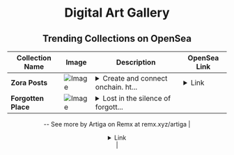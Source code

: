 <div align="center">

# Digital Art Gallery

## Trending Collections on OpenSea

| Collection Name                       | Image                                                                                     | Description                       | OpenSea Link                                                                                          |
|---------------------------------------|-------------------------------------------------------------------------------------------|-----------------------------------|--------------------------------------------------------------------------------------------------------|
| **Zora Posts** | ![Image](https://i.seadn.io/s/raw/files/d76510fd106263c4a15750696f7255dd.jpg?w=500&auto=format?w=200&auto=format) | <details><summary>Create and connect onchain. ht...</summary>Create and connect onchain. https://zora.co</details> | <details><summary>Link</summary>[Zora Posts](https://opensea.io/collection/zora-posts-26281)</details> |
| **Forgotten Place** | ![Image](https://i.seadn.io/s/raw/files/5bd2f37f55a0ff71d8a480b5e36b1df6.jpg?w=500&auto=format?w=200&auto=format) | <details><summary>Lost in the silence of forgott...</summary>Lost in the silence of forgotten places, where only ghosts remember my name.
--
See more by Artiga on Remx at remx.xyz/artiga</details> | <details><summary>Link</summary>[Forgotten Place](https://opensea.io/collection/forgotten-place)</details> |

</div>